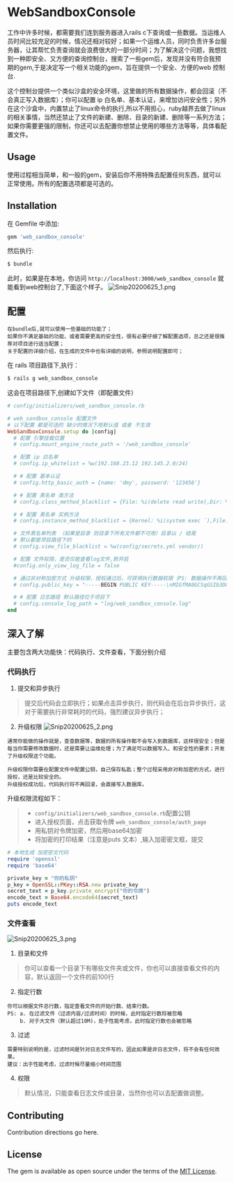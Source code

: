 # WebSandboxConsole
工作中许多时候，都需要我们连到服务器进入rails c下查询或一些数据。当运维人员时间比较充足的时候，情况还相对较好；如果一个运维人员，同时负责许多台服务器，让其帮忙负责查询就会浪费很大的一部分时间；为了解决这个问题，我想找到一种即安全、又方便的查询控制台，搜索了一些gem后，发现并没有符合我预期的gem,于是决定写一个相关功能的gem，旨在提供一个安全、方便的web 控制台.

这个控制台提供一个类似沙盒的安全环境，这里做的所有数据操作，都会回滚（不会真正写入数据库）；你可以配置 ip 白名单、基本认证，来增加访问安全性；另外在这个沙盒中，内置禁止了linux命令的执行,所以不用担心，ruby越界去做了linux的相关事情，当然还禁止了文件的新建、删除、目录的新建、删除等一系列方法；如果你需要更强的限制，你还可以去配置你想禁止使用的哪些方法等等，具体看配置文件。

## Usage
使用过程相当简单，和一般的gem，安装后你不用特殊去配置任何东西，就可以正常使用。所有的配置选项都是可选的。

## Installation
在 Gemfile 中添加:

```ruby
gem 'web_sandbox_console'
```

然后执行:
```bash
$ bundle
```

此时，如果是在本地，你访问 `http://localhost:3000/web_sandbox_console` 就能看到web控制台了,下面这个样子。
![Snip20200625_1.png](https://i.loli.net/2020/06/25/ZD5Ns2HzfME4Whx.png)

## 配置
```
在bundle后,就可以使用一些基础的功能了；
如果你不满足基础的功能、或者需要更高的安全性，很有必要仔细了解配置选项，总之还是很推荐对项目进行适当配置；
关于配置的详细介绍，在生成的文件中也有详细的说明，参照说明配置即可；
```

在 rails 项目路径下,执行：
```bash
$ rails g web_sandbox_console
```

这会在项目路径下,创建如下文件（即配置文件）
```ruby
# config/initializers/web_sandbox_console.rb

# web_sandbox_console 配置文件 
# 以下配置 都是可选的 缺少的情况下用默认值 或者 不生效
WebSandboxConsole.setup do |config|
  # 配置 引擎挂载位置
  # config.mount_engine_route_path = '/web_sandbox_console'

  # 配置 ip 白名单
  # config.ip_whitelist = %w(192.168.23.12 192.145.2.0/24)

  # # 配置 基本认证
  # config.http_basic_auth = {name: 'dmy', password: '123456'}

  # # 配置 黑名单 类方法
  # config.class_method_blacklist = {File: %i(delete read write),Dir: %i(new delete mkdir)}

  # # 配置 黑名单 实例方法
  # config.instance_method_blacklist = {Kernel: %i(system exec `),File: %i(chmod chown)}

  # 文件黑名单列表 （如果是目录 则目录下所有文件都不可用）目录以 / 结尾
  # 默认都是项目路径下的
  # config.view_file_blacklist = %w(config/secrets.yml vendor/)

  # 配置 文件权限，是否仅能查看log文件,默开启
  #config.only_view_log_file = false

  # 通过非对称加密方式 升级权限，授权通过后，可获得执行数据权限（PS: 数据操作不再回滚）
  # config.public_key = "-----BEGIN PUBLIC KEY-----\nMIGfMA0GCSqGSIb3DQEBAQUAA4GNADCBiQKBgQDMbJOE1vQT1jFpaH1GPYzdRJN/\nLh8VePmzXs5BYOLHB0xIjArL1NlXMbCJ+AS2rv3/oHIOdHhEuZw0tmm9DhG100R8\nRjBpsEKCDI88jl9qRkFmD3CVk8XQXv6c2IkRZCYSTvgDkmnKAlORksfw+p0cR2AQ\nlAtAsNsNviKYBzXKfQIDAQAB\n-----END PUBLIC KEY-----\n"

  # # 配置 日志路径 默认路径位于项目下
  # config.console_log_path = "log/web_sandbox_console.log"
end
```

## 深入了解
主要包含两大功能快：代码执行、文件查看，下面分别介绍

### 代码执行
1. 提交和异步执行

> 提交后代码会立即执行；如果点击异步执行，则代码会在后台异步执行，这对于需要执行非常耗时的代码，强烈建议异步执行；

2. 升级权限
![Snip20200625_2.png](https://i.loli.net/2020/06/25/GQXlpwLryjtVfdO.png)
```
通常你能做的操作就是，查查数据等，数据的所有操作都不会写入到数据库，这样很安全；但是每当你需要修改数据时，还是需要让运维处理；为了满足可以数据写入、和安全性的要求；开发了升级权限这个功能。

升级权限你需要在配置文件中配置公钥，自己保存私匙；整个过程采用非对称加密的方式，进行授权，还是比较安全的。
升级授权成功后，代码执行将不再回滚，会直接写入数据库。
```

升级权限流程如下：
> -  `config/initializers/web_sandbox_console.rb`配置公钥
> - 进入授权页面，点击获取令牌 `web_sandbox_console/auth_page`
> - 用私钥对令牌加密，然后用base64加密
> - 将加密的打印结果（注意是puts 文本）,输入加密密文框，提交

```ruby
# 本地生成 加密密文代码
require 'openssl'
require 'base64'

private_key = "你的私钥"
p_key = OpenSSL::PKey::RSA.new private_key
secret_text = p_key.private_encrypt("你的令牌")
encode_text = Base64.encode64(secret_text)
puts encode_text
```

### 文件查看
![Snip20200625_3.png](https://i.loli.net/2020/06/25/ZtaeGlUpc4fJFgW.png)
1. 目录和文件

> 你可以查看一个目录下有哪些文件夹或文件，你也可以直接查看文件的内容，默认返回一个文件的前100行

2. 指定行数
```
你可以根据文件总行数，指定查看文件的开始行数、结束行数。
PS: a. 在过滤文件（过滤内容/过滤时间）的时候，此时指定行数将被忽略
    b. 对于大文件（默认超过10M)，处于性能考虑，此时指定行数也会被忽略
```

3. 过滤
```
需要特别说明的是，过滤时间是针对日志文件写的，因此如果是非日志文件，将不会有任何效果。
建议：出于性能考虑，过滤时候尽量缩小时间范围
```

4. 权限

> 默认情况，只能查看日志文件或目录，当然你也可以去配置做调整。

## Contributing
Contribution directions go here.

## License
The gem is available as open source under the terms of the [MIT License](http://opensource.org/licenses/MIT).
